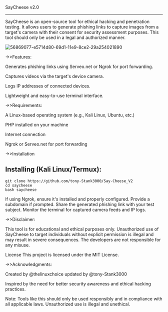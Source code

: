 
SayCheese v2.0

____________________________________________________________________________________________________________________________________________________________________

SayCheese is an open-source tool for ethical hacking and penetration testing. It allows users to generate phishing links to capture images from a target's camera with their consent for security assessment purposes. This tool should only be used in a legal and authorized manner.

![56869077-e5714d80-69d1-11e9-8ce2-29a254021890](https://github.com/user-attachments/assets/1aaf03ed-624f-463a-861f-a5d4dc188d43)


->>Features:

Generates phishing links using Serveo.net or Ngrok for port forwarding.

Captures videos via the target's device camera.

Logs IP addresses of connected devices.

Lightweight and easy-to-use terminal interface.

->>Requirements:

A Linux-based operating system (e.g., Kali Linux, Ubuntu, etc.)

PHP installed on your machine

Internet connection

Ngrok or Serveo.net for port forwarding

->>Installation


## Installing (Kali Linux/Termux):

```
git clone https://github.com/tony-Stank3000/Say-Cheese_V2
cd saycheese
bash saycheese
```

If using Ngrok, ensure it's installed and properly configured.
Provide a subdomain if prompted.
Share the generated phishing link with your test subject.
Monitor the terminal for captured camera feeds and IP logs.

->>Disclaimer:

This tool is for educational and ethical purposes only. Unauthorized use of SayCheese to target individuals without explicit permission is illegal and may result in severe consequences. The developers are not responsible for any misuse.

License
This project is licensed under the MIT License.

->>Acknowledgments:

Created by @thelinuxchoice
updated by @tony-Stank3000

Inspired by the need for better security awareness and ethical hacking practices.

Note: Tools like this should only be used responsibly and in compliance with all applicable laws. Unauthorized use is illegal and unethical.












